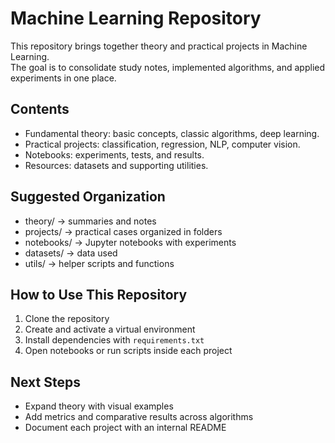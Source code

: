 # Machine Learning Repository

This repository brings together theory and practical projects in Machine Learning.  
The goal is to consolidate study notes, implemented algorithms, and applied experiments in one place.

## Contents

- Fundamental theory: basic concepts, classic algorithms, deep learning.
- Practical projects: classification, regression, NLP, computer vision.
- Notebooks: experiments, tests, and results.
- Resources: datasets and supporting utilities.

## Suggested Organization

- theory/ → summaries and notes
- projects/ → practical cases organized in folders
- notebooks/ → Jupyter notebooks with experiments
- datasets/ → data used
- utils/ → helper scripts and functions

## How to Use This Repository

1. Clone the repository
2. Create and activate a virtual environment
3. Install dependencies with `requirements.txt`
4. Open notebooks or run scripts inside each project

## Next Steps

- Expand theory with visual examples
- Add metrics and comparative results across algorithms
- Document each project with an internal README
